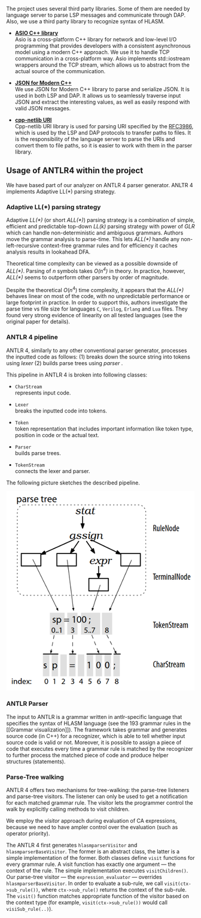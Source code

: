 The project uses several third party libraries. Some of them are needed by language server to parse LSP messages and communicate through DAP. Also, we use a third party library to recognize syntax of HLASM.

- [**ASIO C++ library**](https://think-async.com/Asio/)  
Asio is a cross-platform C++ library for network and low-level I/O programming that provides developers with a consistent asynchronous model using a modern C++ approach. We use it to handle TCP communication in a cross-platform way. Asio implements std::iostream wrappers around the TCP stream, which allows us to abstract from the actual source of the communication.

- [**JSON for Modern C++**](https://github.com/nlohmann/json)  
We use JSON for Modern C++ library to parse and serialize JSON. It is used in both LSP and DAP. It allows us to seamlessly traverse input JSON and extract the interesting values, as well as easily respond with valid JSON messages.

- [**cpp-netlib URI**](https://github.com/cpp-netlib/uri)  
Cpp-netlib URI library is used for parsing URI specified by the [RFC3986](https://tools.ietf.org/html/rfc3986), which is used by the LSP and DAP protocols to transfer paths to files. It is the responsibility of the language server to parse the URIs and convert them to file paths, so it is easier to work with them in the parser library.

Usage of ANTLR4 within the project
----------------------------------

We have based part of our analyzer on ANTLR 4 parser generator. ANLTR 4 implements Adaptive LL(*) parsing strategy.

### Adaptive LL(\*) parsing strategy

Adaptive *LL(\*)* (or short *ALL(\*)*) parsing strategy is a combination of simple, efficient and predictable top-down *LL(k)* parsing strategy with power of *GLR* which can handle non-deterministic and ambiguous grammars. Authors move the grammar analysis to parse-time. This lets *ALL(\*)* handle any non-left-recursive context-free grammar rules and for efficiency it caches analysis results in lookahead DFA.

Theoretical time complexity can be viewed as a possible downside of *ALL(\*)*. Parsing of *n* symbols takes *O(n<sup>4</sup>)* in theory. In practice, however, *ALL(\*)* seems to outperform other parsers by order of magnitude.

Despite the theoretical *O*(*n*<sup>4</sup>) time complexity, it appears that the *ALL(\*)* behaves linear on most of the code, with no unpredictable performance or large footprint in practice. In order to support this, authors investigate the parse time vs file size for languages `C`, `Verilog`, `Erlang` and `Lua` files. They found very strong evidence of linearity on all tested languages (see the original paper for details).

### ANTLR 4 pipeline

ANTLR 4, similarly to any other conventional parser generator, processes the inputted code as follows: (1) breaks down the source string into tokens using *lexer* (2) builds parse trees using *parser* .

This pipeline in ANTLR 4 is broken into following classes:

- `CharStream`  
represents input code.

- `Lexer`  
breaks the inputted code into tokens.

- `Token`  
token representation that includes important information like token type, position in code or the actual text.

- `Parser`  
builds parse trees.

- `TokenStream`  
connects the lexer and parser.

The following picture sketches the described pipeline.

<img src="img/antlr_pipeline.png" alt="ANTLR 4 pipeline overview. Taken from ." />

### ANTLR Parser

The input to ANTLR is a grammar written in antlr-specific language that specifies the syntax of HLASM language (see the 193 grammar rules in the [[Grammar visualization]]). The framework takes grammar and generates source code (in C++) for a recognizer, which is able to tell whether input source code is valid or not. Moreover, it is possible to assign a piece of code that executes every time a grammar rule is matched by the recognizer to further process the matched piece of code and produce helper structures (statements).

### Parse-Tree walking

ANTLR 4 offers two mechanisms for tree-walking: the parse-tree listeners and parse-tree visitors. The listener can only be used to get a notification for each matched grammar rule. The visitor lets the programmer control the walk by explicitly calling methods to visit children.

We employ the *visitor* approach during evaluation of CA expressions, because we need to have ampler control over the evaluation (such as operator priority).

The ANTLR 4 first generates `hlasmparserVisitor` and `hlasmparserBaseVisitor`. The former is an abstract class, the latter is a simple implementation of the former. Both classes define `visit` functions for every grammar rule. A visit function has exactly one argument — the context of the rule. The simple implementation executes `visitChildren()`. Our parse-tree visitor — the `expression_evaluator` — overrides `hlasmparserBaseVisitor`. In order to evaluate a sub-rule, we call `visit(ctx->sub_rule())`, where `ctx->sub_rule()` returns the context of the sub-rule. The `visit()` function matches appropriate function of the visitor based on the context type (for example, `visit(ctx->sub_rule())` would call `visiSub_rule(..)`).
